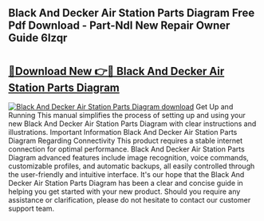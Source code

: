 ## Black And Decker Air Station Parts Diagram Free Pdf Download - Part-NdI New Repair Owner Guide 6Izqr

# <h2><a href="http://dfulff.blite.top/?on=Black+And+Decker+Air+Station+Parts+Diagram">🔗Download New 👉🔴 Black And Decker Air Station Parts Diagram</a></h2>

[![Black And Decker Air Station Parts Diagram download](https://i.imgur.com/lujVjoI.png)](http://dfulff.blite.top/?on=Black+And+Decker+Air+Station+Parts+Diagram)
Get Up and Running This manual simplifies the process of setting up and using your new Black And Decker Air Station Parts Diagram with clear instructions and illustrations. Important Information Black And Decker Air Station Parts Diagram Regarding Connectivity This product requires a stable internet connection for optimal performance. Black And Decker Air Station Parts Diagram advanced features include image recognition, voice commands, customizable profiles, and automatic backups, all easily controlled through the user-friendly and intuitive interface. It's our hope that the Black And Decker Air Station Parts Diagram has been a clear and concise guide in helping you get started with your new product. Should you require any assistance or clarification, please do not hesitate to contact our customer support team.
